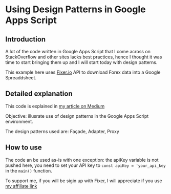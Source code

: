 # Using Design Patterns in Google Apps Script

## Introduction

A lot of the code written in Google Apps Script that I come across on StackOverflow and other sites lacks best practices, hence I thought it was time to start bringing them up and I will start today with design patterns.

This example here uses [Fixer.io](http://fixer.com?fpr=dmitry16) API to download Forex data into a Google Spreaddsheet.

## Detailed explanation

This code is explained in [my article on Medium](https://medium.com/@dmitry.kostyuk/using-design-patterns-in-google-apps-script-ceaa7606d2d6)

Objective: illusrate use of design patterns in the Google Apps Script environment.

The design patterns used are: Façade, Adapter, Proxy

## How to use

The code an be used as-is with one exception: the apiKey variable is not pushed here, you need to set your API key to `const apiKey = 'your_api_key` in the `main()` function.

To support me, if you will be sigin up with Fixer, I will appreciate if you use [my affiliate link](http://fixer.com?fpr=dmitry16)